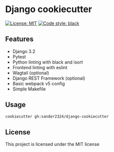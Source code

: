# Django cookiecutter

[![License: MIT](https://img.shields.io/github/license/sander2324/django-cookiecutter)](LICENSE)
[![Code style: black](https://img.shields.io/badge/code%20style-black-000000.svg)](https://github.com/psf/black)

## Features

- Django 3.2
- Pytest
- Python linting with black and isort
- Frontend linting with eslint
- Wagtail (optional)
- Django REST Framework (optional)
- Basic webpack v5 config
- Simple Makefile


## Usage

```sh
cookiecutter gh:sander2324/django-cookiecutter
```

## License

This project is licensed under the MIT license
